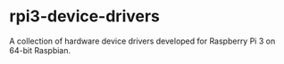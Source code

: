 # rpi3-device-drivers
A collection of hardware device drivers developed for Raspberry Pi 3 on 64-bit Raspbian.

